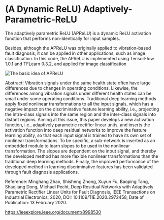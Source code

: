 # (A Dynamic ReLU) Adaptively-Parametric-ReLU
The adaptively parametric ReLU (APReLU) is a dynamic ReLU activation function that performs non-identically for input samples. 

Besides, although the APReLU was originally applied to vibration-based fault diagnosis, it can be applied in other applications, such as image classification. In this code, the APReLU is implemented using TensorFlow 1.0.1 and TFLearn 0.3.2, and applied for image classification.

![The basic idea of APReLU](https://github.com/zhao62/Adaptively-Parametric-ReLU/blob/master/Basic-idea-of-APReLU.png)

Abstract:
Vibration signals under the same health state often have large differences due to changes in operating conditions. Likewise, the differences among vibration signals under different health states can be small under some operating conditions. Traditional deep learning methods apply fixed nonlinear transformations to all the input signals, which has a negative impact on the discriminative feature learning ability, i.e., projecting the intra-class signals into the same region and the inter-class signals into distant regions. Aiming at this issue, this paper develops a new activation function, i.e., adaptively parametric rectifier linear units, and inserts the activation function into deep residual networks to improve the feature learning ability, so that each input signal is trained to have its own set of nonlinear transformations. To be specific, a sub-network is inserted as an embedded module to learn slopes to be used in the nonlinear transformation. The slopes are dependent on the input signal, and thereby the developed method has more flexible nonlinear transformations than the traditional deep learning methods. Finally, the improved performance of the developed method in learning discriminative features has been validated through fault diagnosis applications.

Reference:
Minghang Zhao, Shisheng Zhong, Xuyun Fu, Baoping Tang, Shaojiang Dong, Michael Pecht, Deep Residual Networks with Adaptively Parametric Rectifier Linear Units for Fault Diagnosis, IEEE Transactions on Industrial Electronics, 2020, DOI: 10.1109/TIE.2020.2972458, Date of Publication: 13 February 2020.

https://ieeexplore.ieee.org/document/8998530
